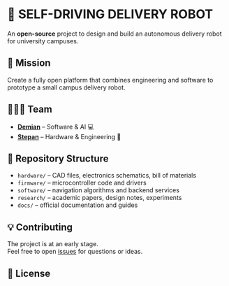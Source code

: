 # 🤖 SELF-DRIVING DELIVERY ROBOT

An **open-source** project to design and build an autonomous delivery robot
for university campuses.

## 🚀 Mission
Create a fully open platform that combines engineering and software
to prototype a small campus delivery robot.

## 🧑‍🤝‍🧑 Team
- [**Demian**](https://github.com/dembasistyi) – Software & AI 💻
- [**Stepan**](https://github.com/Stepan-Samovyndiak) – Hardware & Engineering 👷
 
## 📂 Repository Structure
- `hardware/` – CAD files, electronics schematics, bill of materials
- `firmware/` – microcontroller code and drivers
- `software/` – navigation algorithms and backend services
- `research/` – academic papers, design notes, experiments
- `docs/` – official documentation and guides

## 💡 Contributing
The project is at an early stage.  
Feel free to open [issues](../../issues) for questions or ideas.

## 📜 License
